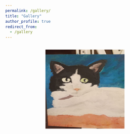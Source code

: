 ```yaml
---
permalink: /gallery/
title: "Gallery"
author_profile: true
redirect_from: 
  - /gallery
---
```


<center><br/><img src='/images/pic2.jpg' width="250" height="250"></center>

